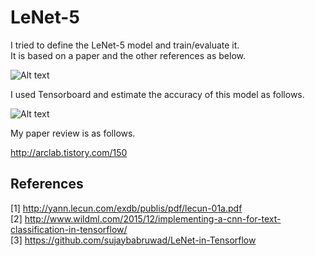 # LeNet-5 
I tried to define the LeNet-5 model and train/evaluate it.  
It is based on a paper and the other references as below.  

![Alt text](https://github.com/asyncbridge/deep-learning/blob/master/LeNet5/LeNet-5.png?raw=true)  
  
I used Tensorboard and estimate the accuracy of this model as follows.  
  
![Alt text](https://github.com/asyncbridge/deep-learning/blob/master/LeNet5/LeNet-5_Tensorboard.png?raw=true)  

My paper review is as follows.    
  
http://arclab.tistory.com/150  

## References
[1] http://yann.lecun.com/exdb/publis/pdf/lecun-01a.pdf    
[2] http://www.wildml.com/2015/12/implementing-a-cnn-for-text-classification-in-tensorflow/  
[3] https://github.com/sujaybabruwad/LeNet-in-Tensorflow